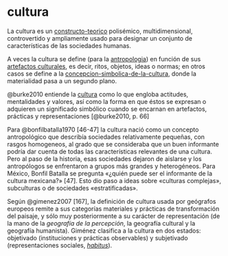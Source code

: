 # cultura

La cultura es un [constructo-teorico](constructo-teorico.md) polisémico, multidimensional, controvertido y ampliamente usado para designar un conjunto de características de las sociedades humanas.

A veces la cultura se define (para la [antropologia](antropologia.md)) en función de sus [artefactos culturales](artefacto-cultural.md), es decir, ritos, objetos, ideas o normas; en otros casos se define a la [concepcion-simbolica-de-la-cultura](concepcion-simbolica-de-la-cultura.md), donde la materialidad pasa a un segundo plano.

@burke2010 entiende la [cultura](cultura.md) como lo que engloba actitudes, mentalidades y valores, así como la forma en que éstos se expresan o adquieren un significado simbólico cuando se encarnan en artefactos, prácticas y representaciones [@burke2010, p. 66]

Para @bonfilbatalla1970 [46-47] la cultura nació como un concepto antropológico que describía sociedades relativamente pequeñas, con rasgos homogeneos, al grado que se consideraba que un buen informante podría dar cuenta de todas las características relevantes de una cultura. Pero al paso de la historia, esas sociedades dejaron de aislarse y los antropólogos se enfrentaron a grupos más grandes y heterogéneos. Para México, Bonfil Batalla se pregunta «¿quién puede ser el informante de la cultura mexicana?» [47]. Esto dio paso a ideas sobre «culturas complejas», subculturas o de sociedades «estratificadas».

Según @gimenez2007 [167], la definición de cultura usada por geógrafos europeos remite a sus categorías materiales y prácticas de transformación del paisaje, y sólo muy posteriormente a su carácter de representación (de la mano de la *geografía de la percepción*, la geografía cultural y la geografía humanista). Giménez clasifica a la cultura en dos estados: objetivado (instituciones y prácticas observables) y subjetivado (representaciones sociales, *[habitus](habitus.md)*).
